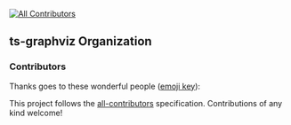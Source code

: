 <!-- ALL-CONTRIBUTORS-BADGE:START - Do not remove or modify this section -->
[![All Contributors](https://img.shields.io/badge/all_contributors-0-orange.svg?style=flat)](#contributors)
<!-- ALL-CONTRIBUTORS-BADGE:END -->

## ts-graphviz Organization

### Contributors

Thanks goes to these wonderful people ([emoji key](https://allcontributors.org/docs/en/emoji-key)):

<!-- ALL-CONTRIBUTORS-LIST:START - Do not remove or modify this section -->
<!-- prettier-ignore-start -->
<!-- markdownlint-disable -->
<!-- markdownlint-restore -->
<!-- prettier-ignore-end -->

<!-- ALL-CONTRIBUTORS-LIST:END -->

This project follows the [all-contributors](https://github.com/all-contributors/all-contributors) specification. Contributions of any kind welcome!
